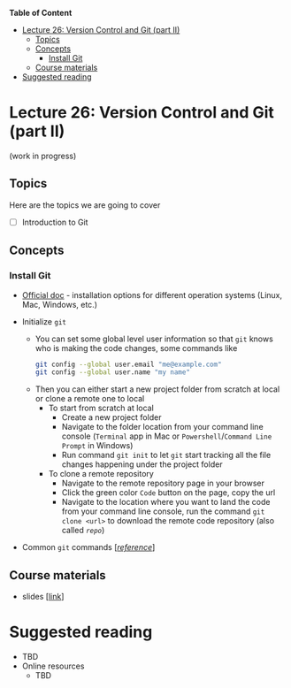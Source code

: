 
**Table of Content**
- [Lecture 26: Version Control and Git (part II)](#lecture-26-version-control-and-git-part-ii)
  - [Topics](#topics)
  - [Concepts](#concepts)
    - [Install Git](#install-git)
  - [Course materials](#course-materials)
- [Suggested reading](#suggested-reading)

# Lecture 26: Version Control and Git (part II)
(work in progress)

## Topics
Here are the topics we are going to cover
* [ ] Introduction to Git


## Concepts
###  Install Git
* [Official doc](https://git-scm.com/book/en/v2/Getting-Started-Installing-Git) - installation options for different operation systems (Linux, Mac, Windows, etc.)
* Initialize `git`
  * You can set some global level user information so that `git` knows who is making the code changes, some commands like 
    ```sh
    git config --global user.email "me@example.com"
    git config --global user.name "my name"
    ```
  * Then you can either start a new project folder from scratch at local or clone a remote one to local
    * To start from scratch at local
      * Create a new project folder
      * Navigate to the folder location from your command line console (`Terminal` app in Mac or `Powershell`/`Command Line Prompt` in Windows)
      * Run command `git init` to let `git` start tracking all the file changes happening under the project folder
    * To clone a remote repository
      * Navigate to the remote repository page in your browser
      * Click the green color `Code` button on the page, copy the url
      * Navigate to the location where you want to land the code from your command line console, run the command `git clone <url>` to download the remote code repository (also called *`repo`*)

* Common `git` commands  [[*reference*](http://guides.beanstalkapp.com/version-control/common-git-commands.html)]


## Course materials
* slides [[link](https://docs.google.com/presentation/d/1V3UgsJ_vXLN_qYO2Xe-VDvUkvW_6z8zKf4HqK8BzfAQ/edit?usp=sharing)]

# Suggested reading
* TBD
* Online resources
  * TBD
